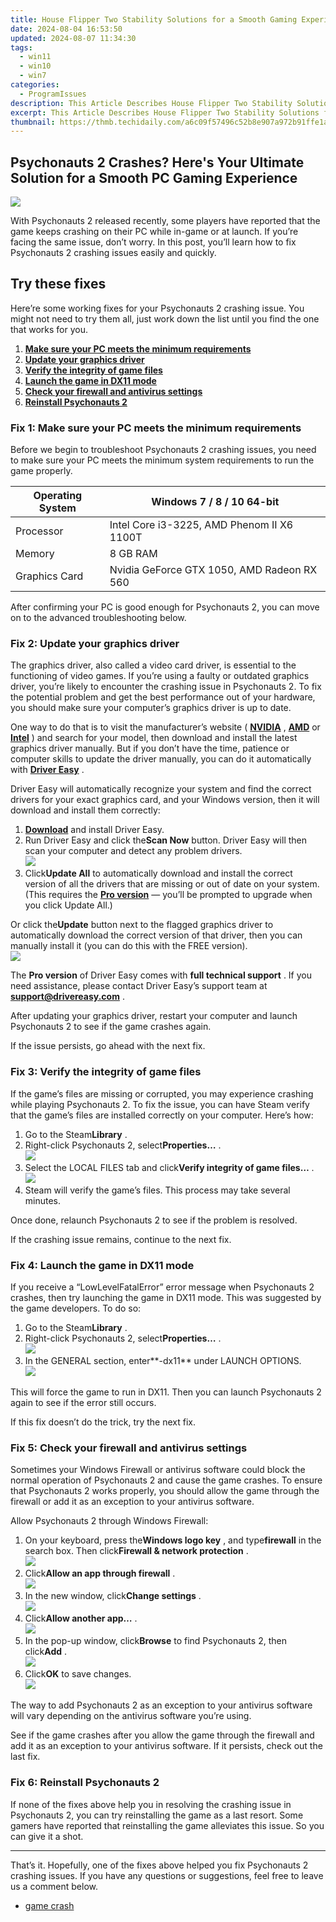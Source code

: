 ```yaml
---
title: House Flipper Two Stability Solutions for a Smooth Gaming Experience on PCs
date: 2024-08-04 16:53:50
updated: 2024-08-07 11:34:30
tags:
  - win11
  - win10
  - win7
categories:
  - ProgramIssues
description: This Article Describes House Flipper Two Stability Solutions for a Smooth Gaming Experience on PCs
excerpt: This Article Describes House Flipper Two Stability Solutions for a Smooth Gaming Experience on PCs
thumbnail: https://thmb.techidaily.com/a6c09f57496c52b8e907a972b91ffe1ac4bdb6bfabe268a90cf22a89412c015d.jpg
---
```


## Psychonauts 2 Crashes? Here's Your Ultimate Solution for a Smooth PC Gaming Experience

![](https://images.drivereasy.com/wp-content/uploads/2021/08/Psychonauts-2.jpg)

 With Psychonauts 2 released recently, some players have reported that the game keeps crashing on their PC while in-game or at launch. If you’re facing the same issue, don’t worry. In this post, you’ll learn how to fix Psychonauts 2 crashing issues easily and quickly.

## Try these fixes

 Here’re some working fixes for your Psychonauts 2 crashing issue. You might not need to try them all, just work down the list until you find the one that works for you.

1. **[Make sure your PC meets the minimum requirements](https://tools.techidaily.com/drivereasy/download/)**
2. **[Update your graphics driver](https://tools.techidaily.com/drivereasy/download/)**
3. **[Verify the integrity of game files](https://tools.techidaily.com/drivereasy/download/)**
4. **[Launch the game in DX11 mode](https://tools.techidaily.com/drivereasy/download/)**
5. **[Check your firewall and antivirus settings](https://tools.techidaily.com/drivereasy/download/)**
6. **[Reinstall Psychonauts 2](https://tools.techidaily.com/drivereasy/download/)**

### Fix 1: Make sure your PC meets the minimum requirements

 Before we begin to troubleshoot Psychonauts 2 crashing issues, you need to make sure your PC meets the minimum system requirements to run the game properly.

| Operating System | Windows 7 / 8 / 10 64-bit                  |
| ---------------- | ------------------------------------------ |
| Processor        | Intel Core i3-3225, AMD Phenom II X6 1100T |
| Memory           | 8 GB RAM                                   |
| Graphics Card    | Nvidia GeForce GTX 1050, AMD Radeon RX 560 |

 After confirming your PC is good enough for Psychonauts 2, you can move on to the advanced troubleshooting below.

### Fix 2: Update your graphics driver

 The graphics driver, also called a video card driver, is essential to the functioning of video games. If you’re using a faulty or outdated graphics driver, you’re likely to encounter the crashing issue in Psychonauts 2\. To fix the potential problem and get the best performance out of your hardware, you should make sure your computer’s graphics driver is up to date.

 One way to do that is to visit the manufacturer’s website ( **[NVIDIA](https://tools.techidaily.com/drivereasy/download/)**  , **[AMD](https://www.amd.com/en/support)**  or **[Intel](https://downloadcenter.intel.com/product/80939/Graphics)**  ) and search for your model, then download and install the latest graphics driver manually. But if you don’t have the time, patience or computer skills to update the driver manually, you can do it automatically with **[Driver Easy](https://tools.techidaily.com/drivereasy/download/)**  .

 Driver Easy will automatically recognize your system and find the correct drivers for your exact graphics card, and your Windows version, then it will download and install them correctly:

1. **[Download](https://tools.techidaily.com/drivereasy/download/)**  and install Driver Easy.
2. Run Driver Easy and click the**Scan Now** button. Driver Easy will then scan your computer and detect any problem drivers.  
![](https://images.drivereasy.com/wp-content/uploads/2021/07/scan-18.jpg)
3. Click**Update All** to automatically download and install the correct version of all the drivers that are missing or out of date on your system. (This requires the **[Pro version](https://tools.techidaily.com/drivereasy/download/)**  — you’ll be prompted to upgrade when you click Update All.)  

 Or click the**Update** button next to the flagged graphics driver to automatically download the correct version of that driver, then you can manually install it (you can do this with the FREE version).  
![](https://images.drivereasy.com/wp-content/uploads/2021/09/de-nvidia-gtx-1080.jpg)

 The **Pro version** of Driver Easy comes with **full technical support** . If you need assistance, please contact Driver Easy’s support team at [**support@drivereasy.com**](https://tools.techidaily.com/drivereasy/download/) .

 After updating your graphics driver, restart your computer and launch Psychonauts 2 to see if the game crashes again.

If the issue persists, go ahead with the next fix.

### Fix 3: Verify the integrity of game files

 If the game’s files are missing or corrupted, you may experience crashing while playing Psychonauts 2\. To fix the issue, you can have Steam verify that the game’s files are installed correctly on your computer. Here’s how:

1. Go to the Steam**Library** .
2. Right-click Psychonauts 2, select**Properties…** .  
![](https://images.drivereasy.com/wp-content/uploads/2021/08/psychonauts2-properties.jpg)
3. Select the LOCAL FILES tab and click**Verify integrity of game files…** .  
![](https://images.drivereasy.com/wp-content/uploads/2021/08/steam-verify-game-files-1.jpg)
4. Steam will verify the game’s files. This process may take several minutes.

Once done, relaunch Psychonauts 2 to see if the problem is resolved.

If the crashing issue remains, continue to the next fix.

### Fix 4: Launch the game in DX11 mode

 If you receive a “LowLevelFatalError” error message when Psychonauts 2 crashes, then try launching the game in DX11 mode. This was suggested by the game developers. To do so:

1. Go to the Steam**Library** .
2. Right-click Psychonauts 2, select**Properties…** .  
![](https://images.drivereasy.com/wp-content/uploads/2021/08/psychonauts2-properties-1.jpg)
3. In the GENERAL section, enter**\-dx11** under LAUNCH OPTIONS.  
![](https://images.drivereasy.com/wp-content/uploads/2021/08/steam-launch-options-dx11.jpg)

 This will force the game to run in DX11\. Then you can launch Psychonauts 2 again to see if the error still occurs.

If this fix doesn’t do the trick, try the next fix.

### Fix 5: Check your firewall and antivirus settings

 Sometimes your Windows Firewall or antivirus software could block the normal operation of Psychonauts 2 and cause the game crashes. To ensure that Psychonauts 2 works properly, you should allow the game through the firewall or add it as an exception to your antivirus software.

Allow Psychonauts 2 through Windows Firewall:

1. On your keyboard, press the**Windows logo key** , and type**firewall** in the search box. Then click**Firewall & network protection** .  
![](https://images.drivereasy.com/wp-content/uploads/2021/08/firewall-network-protection.jpg)
2. Click**Allow an app through firewall** .  
![](https://images.drivereasy.com/wp-content/uploads/2021/08/allow-an-app-through-firewall.jpg)
3. In the new window, click**Change settings** .  
![](https://images.drivereasy.com/wp-content/uploads/2021/08/change-settings.jpg)
4. Click**Allow another app…** .  
![](https://images.drivereasy.com/wp-content/uploads/2021/08/allow-another-app-1.jpg)
5. In the pop-up window, click**Browse** to find Psychonauts 2, then click**Add** .  
![](https://images.drivereasy.com/wp-content/uploads/2021/08/add-an-app.jpg)
6. Click**OK** to save changes.  
![](https://images.drivereasy.com/wp-content/uploads/2021/08/ok.jpg)

 The way to add Psychonauts 2 as an exception to your antivirus software will vary depending on the antivirus software you’re using.

 See if the game crashes after you allow the game through the firewall and add it as an exception to your antivirus software. If it persists, check out the last fix.

### Fix 6: Reinstall Psychonauts 2

 If none of the fixes above help you in resolving the crashing issue in Psychonauts 2, you can try reinstalling the game as a last resort. Some gamers have reported that reinstalling the game alleviates this issue. So you can give it a shot.

---

 That’s it. Hopefully, one of the fixes above helped you fix Psychonauts 2 crashing issues. If you have any questions or suggestions, feel free to leave us a comment below.

* [game crash](https://tools.techidaily.com/drivereasy/download/)

<ins class="adsbygoogle"
     style="display:block"
     data-ad-format="autorelaxed"
     data-ad-client="ca-pub-7571918770474297"
     data-ad-slot="1223367746"></ins>



<ins class="adsbygoogle"
     style="display:block"
     data-ad-client="ca-pub-7571918770474297"
     data-ad-slot="8358498916"
     data-ad-format="auto"
     data-full-width-responsive="true"></ins>
